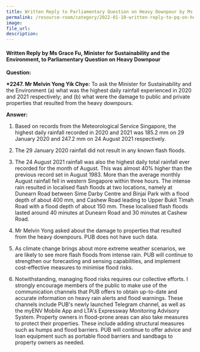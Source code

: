 ```yaml
---  
title: Written Reply to Parliamentary Question on Heavy Downpour by Ms Grace Fu, Minister for Sustainability and the Environment  
permalink: /resource-room/category/2022-01-10-written-reply-to-pq-on-heavy-downpour/  
image:  
file_url:  
description:  
---  
```

 
#### Written Reply by Ms Grace Fu, Minister for Sustainability and the Environment, to Parliamentary Question on Heavy Downpour


**Question:**

**\*2247. Mr Melvin Yong Yik Chye:** To ask the Minister for Sustainability and the Environment (a) what was the highest daily rainfall experienced in 2020 and 2021 respectively; and (b) what were the damage to public and private properties that resulted from the heavy downpours.

**Answer:**

1. Based on records from the Meteorological Service Singapore, the highest daily rainfall recorded in 2020 and 2021 was 185.2 mm on 29 January 2020 and 247.2 mm on 24 August 2021 respectively.

2. The 29 January 2020 rainfall did not result in any known flash floods.

3. The 24 August 2021 rainfall was also the highest daily total rainfall ever recorded for the month of August. This was almost 40% higher than the previous record set in August 1983. More than the average monthly August rainfall fell in western Singapore within three hours. The intense rain resulted in localised flash floods at two locations, namely at Dunearn Road between Sime Darby Centre and Binjai Park with a flood depth of about 400 mm, and Cashew Road leading to Upper Bukit Timah Road with a flood depth of about 150 mm. These localised flash floods lasted around 40 minutes at Dunearn Road and 30 minutes at Cashew Road.

4. Mr Melvin Yong asked about the damage to properties that resulted from the heavy downpours. PUB does not have such data.

5. As climate change brings about more extreme weather scenarios, we are likely to see more flash floods from intense rain. PUB will continue to strengthen our forecasting and sensing capabilities, and implement cost-effective measures to minimise flood risks.

6. Notwithstanding, managing flood risks requires our collective efforts. I strongly encourage members of the public to make use of the communication channels that PUB offers to obtain up-to-date and accurate information on heavy rain alerts and flood warnings. These channels include PUB&#39;s newly launched Telegram channel, as well as the myENV Mobile App and LTA&#39;s Expressway Monitoring Advisory System. Property owners in flood-prone areas can also take measures to protect their properties. These include adding structural measures such as humps and flood barriers. PUB will continue to offer advice and loan equipment such as portable flood barriers and sandbags to property owners as needed.
